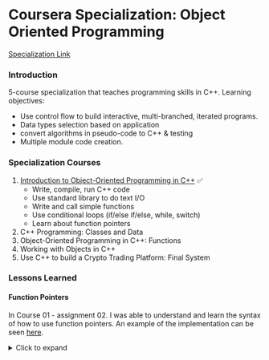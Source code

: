 # Coursera Specialization: Object Oriented Programming
[Specialization Link](https://www.coursera.org/specializations/object-oriented-programming-s12n)
### Introduction
5-course specialization that teaches programming skills in C++. Learning objectives:
- Use control flow to build interactive, multi-branched, iterated programs.
- Data types selection based on application
- convert algorithms in pseudo-code to C++ & testing
- Multiple module code creation.

### Specialization Courses
1. [Introduction to Object-Oriented Programming in C++](https://github.com/jkp09x/certifications/blob/main/Coursera_Specialization_Object-OrientedProgramming_IntroToObject-OrientedProgramming.pdf) ✅
    - Write, compile, run C++ code
    - Use standard library to do text I/O
    - Write and call simple functions
    - Use conditional loops (if/else if/else, while, switch)
    - Learn about function pointers
2. C++ Programming: Classes and Data
3. Object-Oriented Programming in C++: Functions
4. Working with Objects in C++
5. Use C++ to build a Crypto Trading Platform: Final System

### Lessons Learned
#### Function Pointers
In Course 01 - assignment 02. I was able to understand and learn the syntax of how to use function pointers. An example of the implementation can be seen [here](https://github.com/jkp09x/coursera-specializations-ObjectOrientedProgramming/blob/819cf47dc5c9d9817ea055977bf20f9acc3e02c1/course01_IntroToOOP/code/src/main.cpp#L67).
<details>
   <summary>Click to expand</summary>
   
   ```c++
   #include <map>
   void processMenuOption(const int &userInput)
   {
       // Using function pointers stored in a map
       std::map<int, void (*)()> menu;
       menu[0] = printInvalidOption;
       menu[1] = printHelp;
       menu[2] = printMarketStats;
       menu[3] = placeOffer;
       menu[4] = placeBid;
       menu[5] = printWallet;
       menu[6] = goToNextTimeframe;
   
       if (userInput >= 1 && userInput <= 6)
           menu[userInput]();
       else
           printInvalidOption();
   }
   ```
</details>
